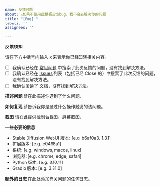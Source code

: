 ```yaml
---
name: 反馈问题
about: ⚠️️如果不使用此模板反馈bug，我不会去解决你的问题
title: "[Bug] "
labels: ''
assignees: ''

---
```


**反馈须知**

请在下方中括号内输入 x 来表示你已经知晓相关内容。
- [ ] 我确认已经在 [常见问题](https://aiodoc.netlify.app/zh-CN/FAQ.html) 中搜索了此次反馈的问题，没有找到解决方法。
- [ ] 我确认已经在 [Issues](https://github.com/Physton/sd-webui-prompt-all-in-one/issues) 列表（包括已经 Close 的）中搜索了此次反馈的问题，没有找到解决方法。
- [ ] 我确认阅读了 [文档](https://aiodoc.netlify.app/zh-CN/)，没有找到解决方法。

**描述问题**
请在此描述你遇到了什么问题。

**如何复现**
请告诉我你是通过什么操作触发的该问题。

**截图**
请在此提供控制台截图、屏幕截图。

**一些必要的信息**
 - Stable Diffusion WebUI 版本: [e.g. b6af0a3, 1.3.1]
 - 扩展版本: [e.g. e0498a1]
 - 系统: [e.g. windows, macos, linux]
 - 浏览器: [e.g. chrome, edge, safari]
 - Python 版本: [e.g. 3.10.11]
 - Gradio 版本: [e.g. 3.31.0]

**额外的日志**
在此处添加有关问题的任何日志。